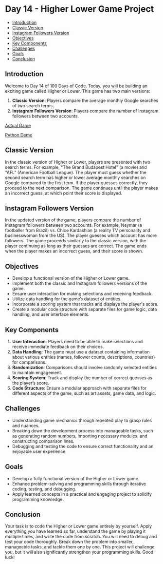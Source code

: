 # Day 14 - Higher Lower Game Project<!-- omit in toc -->

- [Introduction](#introduction)
- [Classic Version](#classic-version)
- [Instagram Followers Version](#instagram-followers-version)
- [Objectives](#objectives)
- [Key Components](#key-components)
- [Challenges](#challenges)
- [Goals](#goals)
- [Conclusion](#conclusion)

## Introduction
Welcome to Day 14 of 100 Days of Code. Today, you will be building an exciting game called Higher or Lower. This game has two main versions:

1. **Classic Version**: Players compare the average monthly Google searches of two search terms.
2. **Instagram Followers Version**: Players compare the number of Instagram followers between two accounts.

[Actual Game](http://www.higherlowergame.com/)

[Python Demo](https://appbrewery.github.io/python-day14-demo/)

## Classic Version
In the classic version of Higher or Lower, players are presented with two search terms. For example, "The Grand Budapest Hotel" (a movie) and "AFL" (American Football League). The player must guess whether the second search term has higher or lower average monthly searches on Google compared to the first term. If the player guesses correctly, they proceed to the next comparison. The game continues until the player makes an incorrect guess, at which point their score is displayed.

## Instagram Followers Version
In the updated version of the game, players compare the number of Instagram followers between two accounts. For example, Neymar (a footballer from Brazil) vs. Chloe Kardashian (a reality TV personality and businesswoman from the US). The player guesses which account has more followers. The game proceeds similarly to the classic version, with the player continuing as long as their guesses are correct. The game ends when the player makes an incorrect guess, and their score is shown.

## Objectives
- Develop a functional version of the Higher or Lower game.
- Implement both the classic and Instagram followers versions of the game.
- Ensure user interaction for making selections and receiving feedback.
- Utilize data handling for the game’s dataset of entities.
- Incorporate a scoring system that tracks and displays the player's score.
- Create a modular code structure with separate files for game logic, data handling, and user interface elements.

## Key Components
1. **User Interaction**: Players need to be able to make selections and receive immediate feedback on their choices.
2. **Data Handling**: The game must use a dataset containing information about various entities (names, follower counts, descriptions, countries) for comparisons.
3. **Randomization**: Comparisons should involve randomly selected entities to maintain engagement.
4. **Scoring System**: Track and display the number of correct guesses as the player’s score.
5. **Code Structure**: Ensure a modular approach with separate files for different aspects of the game, such as art assets, game data, and logic.

## Challenges
- Understanding game mechanics through repeated play to grasp rules and nuances.
- Breaking down the development process into manageable tasks, such as generating random numbers, importing necessary modules, and constructing comparison lines.
- Debugging and testing the code to ensure correct functionality and an enjoyable user experience.

## Goals
- Develop a fully functional version of the Higher or Lower game.
- Enhance problem-solving and programming skills through iterative coding, testing, and debugging.
- Apply learned concepts in a practical and engaging project to solidify programming knowledge.

## Conclusion
Your task is to code the Higher or Lower game entirely by yourself. Apply everything you have learned so far, understand the game by playing it multiple times, and write the code from scratch. You will need to debug and test your code thoroughly. Break down the problem into smaller, manageable tasks, and tackle them one by one. This project will challenge you, but it will also significantly strengthen your programming skills. Good luck!